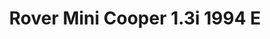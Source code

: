 ---
    title: Rover Mini Cooper 1.3i 1994 E
    slug: Rover-Mini-Cooper-13i-1994-E
    description:
    code: Rover-Mini-Cooper-13i-1994-E
    image: https://cmdiy-archive.s3.us-east-1.amazonaws.com/adverts/images/Rover+Mini+Cooper+1.3i+1994+E.jpeg
    download: https://cmdiy-archive.s3.us-east-1.amazonaws.com/adverts/documents/Rover+Mini+Cooper+1.3i+1994+E.pdf
---
